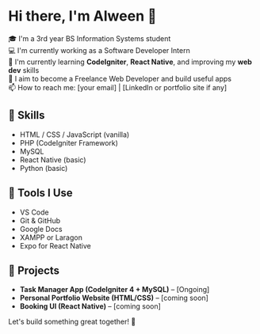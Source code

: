 # Hi there, I'm Alween 👋

🎓 I'm a 3rd year BS Information Systems student  
💻 I'm currently working as a Software Developer Intern  
🌱 I'm currently learning **CodeIgniter**, **React Native**, and improving my **web dev** skills  
🚀 I aim to become a Freelance Web Developer and build useful apps  
📫 How to reach me: [your email] | [LinkedIn or portfolio site if any]

## 🔧 Skills
- HTML / CSS / JavaScript (vanilla)
- PHP (CodeIgniter Framework)
- MySQL
- React Native (basic)
- Python (basic)

## 🧰 Tools I Use
- VS Code
- Git & GitHub
- Google Docs
- XAMPP or Laragon
- Expo for React Native

## 📁 Projects
- **Task Manager App (CodeIgniter 4 + MySQL)** – [Ongoing]
- **Personal Portfolio Website (HTML/CSS)** – [coming soon]
- **Booking UI (React Native)** – [coming soon]

Let's build something great together! 🚀
